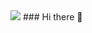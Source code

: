 <img src="https://capsule-render.vercel.app/api?type=waving&height=300&color=gradient&text=Welcome%20to%20Minseo's%20Github&fontSize=56" />
### Hi there 👋

<!--
**amy3374/amy3374** is a ✨ _special_ ✨ repository because its `README.md` (this file) appears on your GitHub profile.

Here are some ideas to get you started:

- 🔭 I’m currently working on ...
- 🌱 I’m currently learning ...
- 👯 I’m looking to collaborate on ...
- 🤔 I’m looking for help with ...
- 💬 Ask me about ...
- 📫 How to reach me: ...
- 😄 Pronouns: ...
- ⚡ Fun fact: ...
-->
